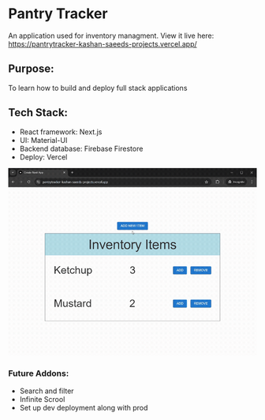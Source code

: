 # Pantry Tracker
An application used for inventory managment.
View it live here: https://pantrytracker-kashan-saeeds-projects.vercel.app/

## Purpose:
To learn how to build and deploy full stack applications

## Tech Stack:
- React framework: Next.js
- UI: Material-UI
- Backend database: Firebase Firestore
- Deploy: Vercel

<img src="./preview_images/preview.gif" alt="preview" width="600"/>

### Future Addons:
- Search and filter
- Infinite Scrool
- Set up dev deployment along with prod